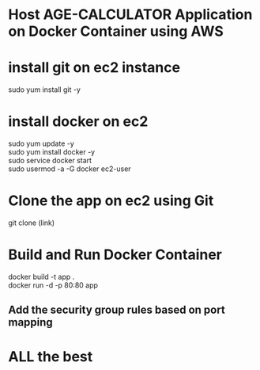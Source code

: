 # Host AGE-CALCULATOR Application on Docker Container using AWS

# install git on ec2 instance

sudo yum install git -y 

# install docker on ec2

sudo yum update -y<br>
sudo yum install docker -y<br>
sudo service docker start<br>
sudo usermod -a -G docker ec2-user<br>

# Clone the app on ec2 using Git

git clone (link)

# Build and Run Docker Container

docker build -t app .<br>
docker run -d -p 80:80 app <br>

## Add the security group rules based on port mapping

# ALL the best 

